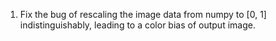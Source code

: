 1. Fix the bug of rescaling the image data from numpy to [0, 1] indistinguishably, leading to a color bias of output image.